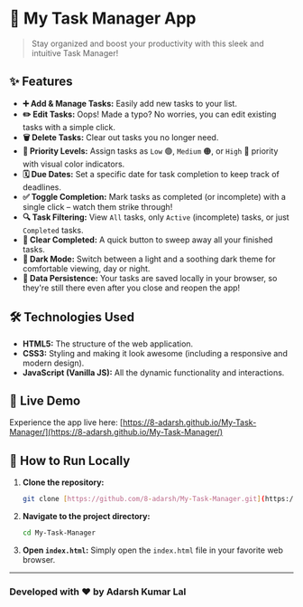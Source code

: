 # 🚀 My Task Manager App

> Stay organized and boost your productivity with this sleek and intuitive Task Manager!

## ✨ Features

* **➕ Add & Manage Tasks:** Easily add new tasks to your list.
* **✏️ Edit Tasks:** Oops! Made a typo? No worries, you can edit existing tasks with a simple click.
* **🗑️ Delete Tasks:** Clear out tasks you no longer need.
* **🎯 Priority Levels:** Assign tasks as `Low` 🟢, `Medium` 🟠, or `High` 🔴 priority with visual color indicators.
* **🗓️ Due Dates:** Set a specific date for task completion to keep track of deadlines.
* **✅ Toggle Completion:** Mark tasks as completed (or incomplete) with a single click – watch them strike through!
* **🔍 Task Filtering:** View `All` tasks, only `Active` (incomplete) tasks, or just `Completed` tasks.
* **🧹 Clear Completed:** A quick button to sweep away all your finished tasks.
* **🌙 Dark Mode:** Switch between a light and a soothing dark theme for comfortable viewing, day or night.
* **💾 Data Persistence:** Your tasks are saved locally in your browser, so they're still there even after you close and reopen the app!

## 🛠️ Technologies Used

* **HTML5:** The structure of the web application.
* **CSS3:** Styling and making it look awesome (including a responsive and modern design).
* **JavaScript (Vanilla JS):** All the dynamic functionality and interactions.

## 🚀 Live Demo

Experience the app live here: [https://8-adarsh.github.io/My-Task-Manager/](https://8-adarsh.github.io/My-Task-Manager/)

## 🏃 How to Run Locally

1.  **Clone the repository:**
    ```bash
    git clone [https://github.com/8-adarsh/My-Task-Manager.git](https://github.com/8-adarsh/My-Task-Manager.git)
    ```
2.  **Navigate to the project directory:**
    ```bash
    cd My-Task-Manager
    ```
3.  **Open `index.html`:**
    Simply open the `index.html` file in your favorite web browser.

---

### Developed with ❤️ by **Adarsh Kumar Lal**